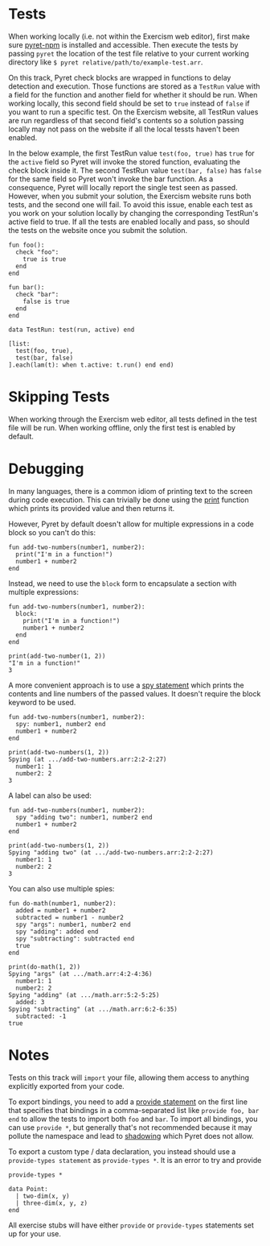 # Tests

When working locally (i.e. not within the Exercism web editor), first make sure [pyret-npm] is installed and accessible. Then execute the tests by passing `pyret` the location of the test file relative to your current working directory like
`$ pyret relative/path/to/example-test.arr`.

On this track, Pyret check blocks are wrapped in functions to delay detection and execution. Those functions are stored as a `TestRun` value with a field for the function and another field for whether it should be run. When working locally, this second field should be set to `true` instead of `false` if you want to run a specific test. On the Exercism website, all TestRun values are run regardless of that second field's contents so a solution passing locally may not pass on the website if all the local tessts haven't been enabled.

In the below example, the first TestRun value `test(foo, true)` has `true` for the `active` field so Pyret will invoke the stored function, evaluating the check block inside it. The second TestRun value `test(bar, false)` has `false` for the same field so Pyret won't invoke the bar function. As a consequence, Pyret will locally report the single test seen as passed. However, when you submit your solution, the Exercism website runs both tests, and the second one will fail. To avoid this issue, enable each test as you work on your solution locally by changing the corresponding TestRun's active field to true. If all the tests are enabled locally and pass, so should the tests on the website once you submit the solution.

```pyret
fun foo():
  check "foo":
    true is true
  end
end

fun bar():
  check "bar":
    false is true
  end
end

data TestRun: test(run, active) end

[list: 
  test(foo, true),
  test(bar, false)
].each(lam(t): when t.active: t.run() end end)
```

# Skipping Tests

When working through the Exercism web editor, all tests defined in the test file will be run. When working offline, only the first test is enabled by default.

# Debugging

In many languages, there is a common idiom of printing text to the screen during code execution. This can trivially be done using the
[print] function which prints its provided value and then returns it.

However, Pyret by default doesn't allow for multiple expressions in a code block so you can't do this:

```pyret
fun add-two-numbers(number1, number2):
  print("I'm in a function!")
  number1 + number2
end
```

Instead, we need to use the `block` form to encapsulate a section with multiple expressions:

```pyret
fun add-two-numbers(number1, number2):
  block:
    print("I'm in a function!")
    number1 + number2
  end
end

print(add-two-number(1, 2))
"I'm in a function!"
3
```

A more convenient approach is to use a [spy statement] which prints the contents and line numbers of the passed values. It doesn't require the block keyword to be used.

```pyret
fun add-two-numbers(number1, number2):
  spy: number1, number2 end
  number1 + number2
end

print(add-two-numbers(1, 2))
Spying (at .../add-two-numbers.arr:2:2-2:27)
  number1: 1
  number2: 2
3
```

A label can also be used:

```pyret
fun add-two-numbers(number1, number2):
  spy "adding two": number1, number2 end
  number1 + number2
end

print(add-two-numbers(1, 2))
Spying "adding two" (at .../add-two-numbers.arr:2:2-2:27)
  number1: 1
  number2: 2
3
```

You can also use multiple spies:

```pyret
fun do-math(number1, number2):
  added = number1 + number2
  subtracted = number1 - number2
  spy "args": number1, number2 end
  spy "adding": added end
  spy "subtracting": subtracted end
  true
end

print(do-math(1, 2))
Spying "args" (at .../math.arr:4:2-4:36)
  number1: 1
  number2: 2
Spying "adding" (at .../math.arr:5:2-5:25)
  added: 3
Spying "subtracting" (at .../math.arr:6:2-6:35)
  subtracted: -1
true
```

# Notes

Tests on this track will `import` your file, allowing them access to anything explicitly exported from your code.

To export bindings, you need to add a [provide statement] on the first line that specifies that bindings in a comma-separated list like `provide foo, bar end` to allow the tests to import both `foo` and `bar`. To import all bindings, you can use `provide *`, but generally that's not recommended because it may pollute the namespace and lead to [shadowing] which Pyret does not allow.

To export a custom type / data declaration, you instead should use a `provide-types statement` as `provide-types *`. It is an error to try and provide

```pyret
provide-types *

data Point:
  | two-dim(x, y)
  | three-dim(x, y, z)
end
```

All exercise stubs will have either `provide` or `provide-types` statements set up for your use.

[pyret-npm]: https://npm.io/package/pyret-npm
[print]: https://pyret.org/docs/latest/_global_.html#%28part._~3cglobal~3e_print%29
[spy statement]: https://pyret.org/docs/latest/s_spies.html
[provide statement]: https://pyret.org/docs/latest/Provide_Statements.html
[shadowing]: https://pyret.org/docs/latest/Bindings.html#%28part._s~3ashadowing%29
